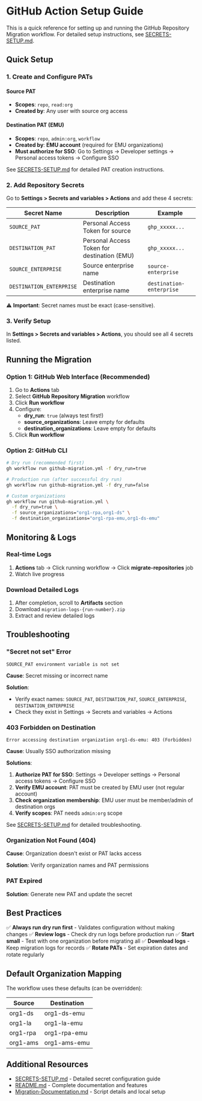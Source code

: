 # GitHub Action Setup Guide

This is a quick reference for setting up and running the GitHub Repository Migration workflow. For detailed setup instructions, see [SECRETS-SETUP.md](SECRETS-SETUP.md).

## Quick Setup

### 1. Create and Configure PATs

#### Source PAT
- **Scopes**: `repo`, `read:org`
- **Created by**: Any user with source org access

#### Destination PAT (EMU)
- **Scopes**: `repo`, `admin:org`, `workflow`
- **Created by**: **EMU account** (required for EMU organizations)
- **Must authorize for SSO**: Go to Settings → Developer settings → Personal access tokens → Configure SSO

See [SECRETS-SETUP.md](SECRETS-SETUP.md) for detailed PAT creation instructions.

### 2. Add Repository Secrets

Go to **Settings > Secrets and variables > Actions** and add these 4 secrets:

| Secret Name | Description | Example |
|-------------|-------------|---------|
| `SOURCE_PAT` | Personal Access Token for source | `ghp_xxxxx...` |
| `DESTINATION_PAT` | Personal Access Token for destination (EMU) | `ghp_xxxxx...` |
| `SOURCE_ENTERPRISE` | Source enterprise name | `source-enterprise` |
| `DESTINATION_ENTERPRISE` | Destination enterprise name | `destination-enterprise` |

⚠️ **Important**: Secret names must be exact (case-sensitive).

### 3. Verify Setup

In **Settings > Secrets and variables > Actions**, you should see all 4 secrets listed.

## Running the Migration

### Option 1: GitHub Web Interface (Recommended)

1. Go to **Actions** tab
2. Select **GitHub Repository Migration** workflow
3. Click **Run workflow**
4. Configure:
   - **dry_run**: `true` (always test first!)
   - **source_organizations**: Leave empty for defaults
   - **destination_organizations**: Leave empty for defaults
5. Click **Run workflow**

### Option 2: GitHub CLI

```bash
# Dry run (recommended first)
gh workflow run github-migration.yml -f dry_run=true

# Production run (after successful dry run)
gh workflow run github-migration.yml -f dry_run=false

# Custom organizations
gh workflow run github-migration.yml \
  -f dry_run=true \
  -f source_organizations="org1-rpa,org1-ds" \
  -f destination_organizations="org1-rpa-emu,org1-ds-emu"
```

## Monitoring & Logs

### Real-time Logs
1. **Actions** tab → Click running workflow → Click **migrate-repositories** job
2. Watch live progress

### Download Detailed Logs
1. After completion, scroll to **Artifacts** section
2. Download `migration-logs-{run-number}.zip`
3. Extract and review detailed logs

## Troubleshooting

### "Secret not set" Error
```
SOURCE_PAT environment variable is not set
```
**Cause**: Secret missing or incorrect name

**Solution**:
- Verify exact names: `SOURCE_PAT`, `DESTINATION_PAT`, `SOURCE_ENTERPRISE`, `DESTINATION_ENTERPRISE`
- Check they exist in Settings → Secrets and variables → Actions

### 403 Forbidden on Destination
```
Error accessing destination organization org1-ds-emu: 403 (Forbidden)
```
**Cause**: Usually SSO authorization missing

**Solutions**:
1. **Authorize PAT for SSO**: Settings → Developer settings → Personal access tokens → Configure SSO
2. **Verify EMU account**: PAT must be created by EMU user (not regular account)
3. **Check organization membership**: EMU user must be member/admin of destination orgs
4. **Verify scopes**: PAT needs `admin:org` scope

See [SECRETS-SETUP.md](SECRETS-SETUP.md) for detailed troubleshooting.

### Organization Not Found (404)
**Cause**: Organization doesn't exist or PAT lacks access

**Solution**: Verify organization names and PAT permissions

### PAT Expired
**Solution**: Generate new PAT and update the secret

## Best Practices

✅ **Always run dry run first** - Validates configuration without making changes
✅ **Review logs** - Check dry run logs before production run
✅ **Start small** - Test with one organization before migrating all
✅ **Download logs** - Keep migration logs for records
✅ **Rotate PATs** - Set expiration dates and rotate regularly

## Default Organization Mapping

The workflow uses these defaults (can be overridden):

| Source | Destination |
|--------|-------------|
| org1-ds | org1-ds-emu |
| org1-la | org1-la-emu |
| org1-rpa | org1-rpa-emu |
| org1-ams | org1-ams-emu |

## Additional Resources

- [SECRETS-SETUP.md](SECRETS-SETUP.md) - Detailed secret configuration guide
- [README.md](README.md) - Complete documentation and features
- [Migration-Documentation.md](Migration-Documentation.md) - Script details and local setup